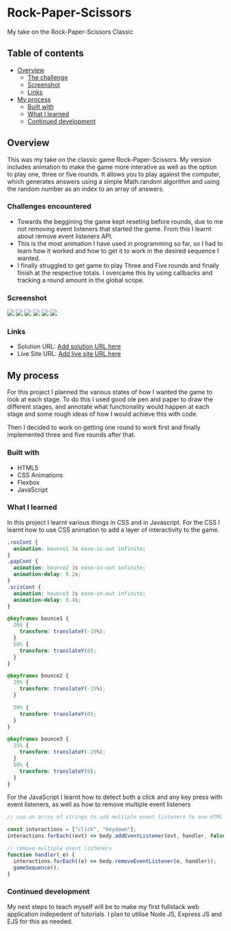 # Rock-Paper-Scissors

My take on the Rock-Paper-Scissors Classic

## Table of contents

- [Overview](#overview)
  - [The challenge](#the-challenge)
  - [Screenshot](#screenshot)
  - [Links](#links)
- [My process](#my-process)
  - [Built with](#built-with)
  - [What I learned](#what-i-learned)
  - [Continued development](#continued-development)

## Overview

This was my take on the classic game Rock-Paper-Scissors. My version includes animation to make the game more interative as well as the option to play one, three or five rounds. It allows you to play against the computer, which generates answers using a simple Math.random algorithm and using the random number as an index to an array of answers.

### Challenges encountered

- Towards the beggining the game kept reseting before rounds, due to me not removing event listeners that started the game. From this I learnt about remove event listeners API.
- This is the most animation I have used in programming so far, so I had to learn how it worked and how to get it to work in the desired sequence I wanted.
- I finally struggled to get game to play Three and Five rounds and finally finish at the respective totals. I overcame this by using callbacks and tracking a round amount in the global scope.

### Screenshot

![](screenshots/Desktop-Start.png)
![](screenshots/Desktop-Round.png)
![](screenshots/Desktop-End.png)
![](screenshots/Mobile-Start.png)
![](screenshots/Mobile-Round.png)
![](screenshots/Mobile-End.png)

### Links

- Solution URL: [Add solution URL here](https://github.com/zach7815/rock-Paper-Scissors)
- Live Site URL: [Add live site URL here](https://zach7815.github.io/rock-Paper-Scissors/)

## My process

For this project I planned the various states of how I wanted the game to look at each stage. To do this I used good ole pen and paper to draw the different stages, and annotate what functionality would happen at each stage and some rough ideas of how I would achieve this with code.

Then I decided to work on getting one round to work first and finally implemented three and five rounds after that.

### Built with

- HTML5
- CSS Animations
- Flexbox
- JavaScript

### What I learned

In this project I learnt various things in CSS and in Javascript. For the CSS I learnt how to use CSS animation to add a layer of interactivity to the game.

```Css
.rocCont {
  animation: bounce1 3s ease-in-out infinite;
}
.papCont {
  animation: bounce2 3s ease-in-out infinite;
  animation-delay: 0.2s;
}
.scisCont {
  animation: bounce3 3s ease-in-out infinite;
  animation-delay: 0.4s;
}

@keyframes bounce1 {
  20% {
    transform: translateY(-10%);
  }
  50% {
    transform: translateY(0);
  }
}

@keyframes bounce2 {
  20% {
    transform: translateY(-15%);
  }

  50% {
    transform: translateY(0);
  }
}

@keyframes bounce3 {
  25% {
    transform: translateY(-20%);
  }
  50% {
    transform: translateY(0);
  }
}

```

For the JavaScript I learnt how to detect both a click and any key press with event listeners, as well as how to remove multiple event listeners

```js
// use an array of strings to add multiple event listeners to one HTML element

const interactions = ["click", "keydown"];
interactions.forEach((evt) => body.addEventListener(evt, handler, false));

// remove multiple event listeners
function handler(_e) {
  interactions.forEach((e) => body.removeEventListener(e, handler));
  gameSequence();
}
```

### Continued development

My next steps to teach myself will be to make my first fullstack web application indepedent of tutorials. I plan to utilise Node JS, Express JS and EJS for this as needed.
